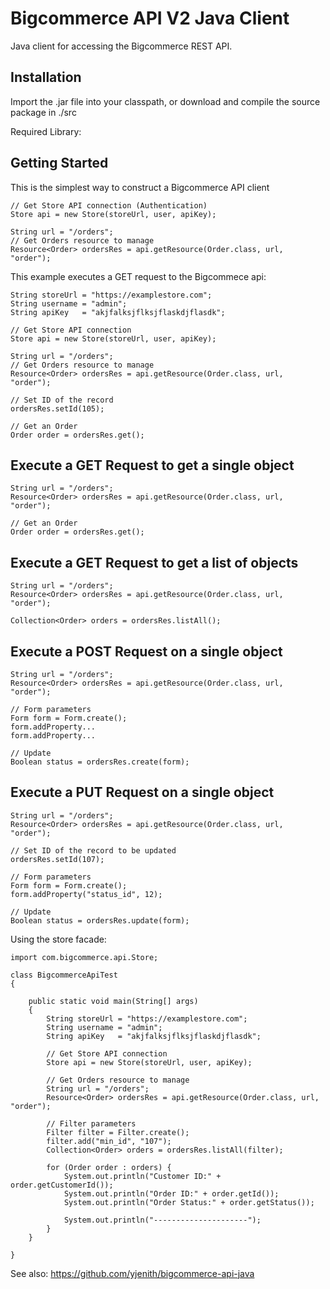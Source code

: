 Bigcommerce API V2 Java Client
==============================

Java client for accessing the Bigcommerce REST API.

Installation
------------

Import the .jar file into your classpath, or download and compile the source
package in ./src

Required Library: 

Getting Started
---------------
This is the simplest way to construct a Bigcommerce API client
	
	// Get Store API connection (Authentication)
	Store api = new Store(storeUrl, user, apiKey);

	String url = "/orders";
	// Get Orders resource to manage
	Resource<Order> ordersRes = api.getResource(Order.class, url, "order");

This example executes a GET request to the Bigcommece api:

	String storeUrl = "https://examplestore.com";
	String username = "admin";
	String apiKey   = "akjfalksjflksjflaskdjflasdk";

	// Get Store API connection
	Store api = new Store(storeUrl, user, apiKey);

	String url = "/orders";
	// Get Orders resource to manage
	Resource<Order> ordersRes = api.getResource(Order.class, url, "order");
	
	// Set ID of the record
	ordersRes.setId(105);

	// Get an Order
	Order order = ordersRes.get();

Execute a GET Request to get a single object
------------------------------------------------------

	String url = "/orders";
	Resource<Order> ordersRes = api.getResource(Order.class, url, "order");
			
	// Get an Order
	Order order = ordersRes.get();

Execute a GET Request to get a list of objects
------------------------------------------------------

	String url = "/orders";
	Resource<Order> ordersRes = api.getResource(Order.class, url, "order");
	
	Collection<Order> orders = ordersRes.listAll();

Execute a POST Request on a single object
----------------------------------------------

	String url = "/orders";
	Resource<Order> ordersRes = api.getResource(Order.class, url, "order");
	
	// Form parameters
	Form form = Form.create();
	form.addProperty...
	form.addProperty...

	// Update
	Boolean status = ordersRes.create(form);

Execute a PUT Request on a single object
---------------------------------------------

	String url = "/orders";
	Resource<Order> ordersRes = api.getResource(Order.class, url, "order");
	
	// Set ID of the record to be updated
	ordersRes.setId(107);

	// Form parameters
	Form form = Form.create();
	form.addProperty("status_id", 12);

	// Update
	Boolean status = ordersRes.update(form);


Using the store facade:

```
import com.bigcommerce.api.Store;

class BigcommerceApiTest
{

	public static void main(String[] args)
	{
		String storeUrl = "https://examplestore.com";
		String username = "admin";
		String apiKey   = "akjfalksjflksjflaskdjflasdk";
		
		// Get Store API connection
		Store api = new Store(storeUrl, user, apiKey);

		// Get Orders resource to manage
		String url = "/orders";
		Resource<Order> ordersRes = api.getResource(Order.class, url, "order");
	
		// Filter parameters
		Filter filter = Filter.create();
		filter.add("min_id", "107");
		Collection<Order> orders = ordersRes.listAll(filter);

		for (Order order : orders) {
			System.out.println("Customer ID:" + order.getCustomerId());
			System.out.println("Order ID:" + order.getId());
			System.out.println("Order Status:" + order.getStatus());

			System.out.println("---------------------");
		}
	}

}
```
See also: https://github.com/yjenith/bigcommerce-api-java
